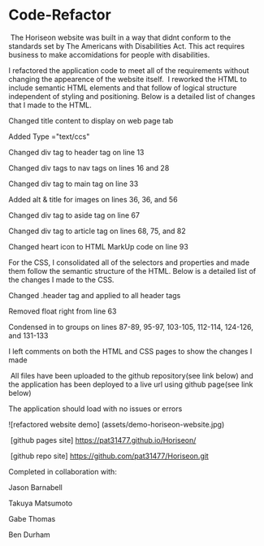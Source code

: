 # Code-Refactor
​
The Horiseon website was built in a way that didnt conform to the standards set by The Americans with Disabilities Act. This act requires business to make accomidations for people with disabilities.

I refactored the application code to meet all of the requirements without changing the appearence of the website itself.
​
I reworked the HTML to include semantic HTML elements and that follow of logical structure independent of styling and positioning. Below is a detailed list of changes that I made to the HTML.

Changed title content to display on web page tab

Added Type ="text/ccs"

Changed div tag to header tag on line 13

Changed div tags to nav tags on lines 16 and 28

Changed div tag to main tag on line 33

Added alt & title for images on lines 36, 36, and 56

Changed div tag to aside tag on line 67

Changed div tag to article tag on lines 68, 75, and 82

Changed heart icon to HTML MarkUp code on line 93

For the CSS, I consolidated all of the selectors and properties and made them follow the semantic structure of the HTML. Below is a detailed list of the changes I made to the CSS.

Changed .header tag and applied to all header tags

Removed float right from line 63

Condensed in to groups on lines 87-89, 95-97, 103-105, 112-114, 124-126, and 131-133

I left comments on both the HTML and CSS pages to show the changes I made

​
All files have been uploaded to the github repository(see link below) and the application has been deployed to a live url using github page(see link below)

<p>
The application should load with no issues or errors
</p>
​
![refactored website demo] (assets/demo-horiseon-website.jpg)

​
[github pages site] https://pat31477.github.io/Horiseon/

​
[github repo site] https://github.com/pat31477/Horiseon.git


Completed in collaboration with:

Jason Barnabell

Takuya Matsumoto

Gabe Thomas

Ben Durham